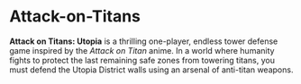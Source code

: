 # Attack-on-Titans
**Attack on Titans: Utopia** is a thrilling one-player, endless tower defense game inspired by the *Attack on Titan* anime. In a world where humanity fights to protect the last remaining safe zones from towering titans, you must defend the Utopia District walls using an arsenal of anti-titan weapons.
